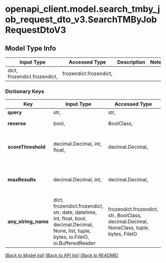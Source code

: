 # openapi_client.model.search_tmby_job_request_dto_v3.SearchTMByJobRequestDtoV3

## Model Type Info
Input Type | Accessed Type | Description | Notes
------------ | ------------- | ------------- | -------------
dict, frozendict.frozendict,  | frozendict.frozendict,  |  | 

### Dictionary Keys
Key | Input Type | Accessed Type | Description | Notes
------------ | ------------- | ------------- | ------------- | -------------
**query** | str,  | str,  |  | 
**reverse** | bool,  | BoolClass,  | Default: false | [optional] 
**scoreThreshold** | decimal.Decimal, int, float,  | decimal.Decimal,  | Default: 0.0 | [optional] value must be a 64 bit float
**maxResults** | decimal.Decimal, int,  | decimal.Decimal,  | Default: 15 | [optional] value must be a 32 bit integer
**any_string_name** | dict, frozendict.frozendict, str, date, datetime, int, float, bool, decimal.Decimal, None, list, tuple, bytes, io.FileIO, io.BufferedReader | frozendict.frozendict, str, BoolClass, decimal.Decimal, NoneClass, tuple, bytes, FileIO | any string name can be used but the value must be the correct type | [optional]

[[Back to Model list]](../../README.md#documentation-for-models) [[Back to API list]](../../README.md#documentation-for-api-endpoints) [[Back to README]](../../README.md)

